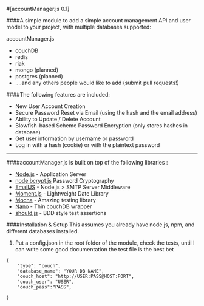 #[accountManager.js 0.1]

####A simple module to add a simple account management API and user model to your project, with multiple databases supported: 

accountManager.js
* couchDB 
* redis 
* riak 
* mongo (planned)
* postgres (planned)
* ....and any others people would like to add (submit pull requests!)

####The following features are included:

* New User Account Creation
* Secure Password Reset via Email (using the hash and the email address)
* Ability to Update / Delete Account 
* Blowfish-based Scheme Password Encryption (only stores hashes in database)
* Get user information by username or password
* Log in with a hash (cookie) or with the plaintext password
***

####accountManager.js is built on top of the following libraries :

* [Node.js](http://nodejs.org/) - Application Server
* [node.bcrypt.js](https://github.com/ncb000gt/node.bcrypt.js/) Password Cryptography
* [EmailJS](http://github.com/eleith/emailjs) - Node.js > SMTP Server Middleware
* [Moment.js](http://momentjs.com/) - Lightweight Date Library
* [Mocha](http://visionmedia.github.com/mocha/) - Amazing testing library
* [Nano](https://github.com/dscape/nano) - Thin couchDB wrapper
* [should.js](https://github.com/visionmedia/should.js) - BDD style test assertions


####Installation & Setup
This assumes you already have node.js, npm, and different databases installed.  

1) Put a config.json in the root folder of the module, check the tests, until I can write some good documentation the test file is the best bet
```
{
	"type": "couch",
	"database_name": "YOUR DB NAME",
	"couch_host": "http://USER:PASS@HOST:PORT",
  	"couch_user": "USER",
  	"couch_pass":"PASS",

}

```
